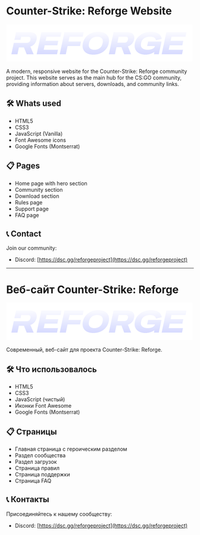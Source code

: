 # Counter-Strike: Reforge Website

![Counter-Strike: Reforge](images/logo.png)

A modern, responsive website for the Counter-Strike: Reforge community project. This website serves as the main hub for the CS:GO community, providing information about servers, downloads, and community links.

## 🛠️ Whats used

- HTML5
- CSS3
- JavaScript (Vanilla)
- Font Awesome icons
- Google Fonts (Montserrat)

## 📋 Pages

- Home page with hero section
- Community section
- Download section
- Rules page
- Support page
- FAQ page

## 📞 Contact

Join our community:
- Discord: [https://dsc.gg/reforgeproject](https://dsc.gg/reforgeproject)

---

# Веб-сайт Counter-Strike: Reforge

![Counter-Strike: Reforge](images/logo.png)

Современный, веб-сайт для проекта Counter-Strike: Reforge.

## 🛠️ Что использовалось

- HTML5
- CSS3
- JavaScript (чистый)
- Иконки Font Awesome
- Google Fonts (Montserrat)

## 📋 Страницы

- Главная страница с героическим разделом
- Раздел сообщества
- Раздел загрузок
- Страница правил
- Страница поддержки
- Страница FAQ

## 📞 Контакты

Присоединяйтесь к нашему сообществу:
- Discord: [https://dsc.gg/reforgeproject](https://dsc.gg/reforgeproject)
